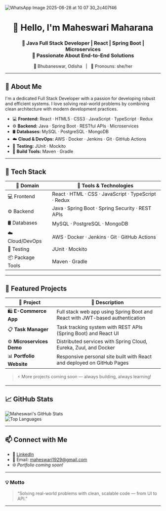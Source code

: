 ![WhatsApp Image 2025-06-28 at 10 07 30_2c407f46](https://github.com/user-attachments/assets/dd6d1402-631f-4898-ac5e-6f7420492963)


<p align="center">
  <h1 align="center">👋 Hello, I'm <strong>Maheswari Maharana</strong></h1>
  <h3 align="center">
    🚀 Java Full Stack Developer | React | Spring Boot | Microservices <br/>
    🎯 Passionate About End-to-End Solutions
  </h3>
</p>

<p align="center">
  📍 Bhubaneswar, Odisha &nbsp; | &nbsp; 💬 Pronouns: she/her
</p>

---

## 🧠 About Me

I'm a dedicated Full Stack Developer with a passion for developing robust and efficient systems. I love solving real-world problems by combining clean architecture with modern development practices.

- 💻 **Frontend:** React · HTML5 · CSS3 · JavaScript · TypeScript · Redux  
- ⚙️ **Backend:** Java · Spring Boot · RESTful APIs · Microservices  
- 🛢️ **Databases:** MySQL · PostgreSQL · MongoDB  
- ☁️ **Cloud & DevOps:** AWS · Docker · Jenkins · Git · GitHub Actions  
- 🧪 **Testing:** JUnit · Mockito  
- 🧰 **Build Tools:** Maven · Gradle  

---

## 🧰 Tech Stack

| 🌟 Domain         | 🔧 Tools & Technologies                                           |
|-------------------|------------------------------------------------------------------|
| 💻 Frontend        | React · HTML · CSS · JavaScript · TypeScript · Redux            |
| ⚙️ Backend         | Java · Spring Boot · Spring Security · REST APIs                |
| 🛢️ Databases       | MySQL · PostgreSQL · MongoDB                                     |
| ☁️ Cloud/DevOps    | AWS · Docker · Jenkins · Git · GitHub Actions                    |
| 🧪 Testing         | JUnit · Mockito                                                  |
| 📦 Package Tools   | Maven · Gradle                                                   |

---

## 🚀 Featured Projects

| 📂 Project                   | 📝 Description                                                                 |
|-----------------------------|------------------------------------------------------------------------------|
| 🛍️ **E-Commerce App**       | Full stack web app using Spring Boot and React with JWT-based authentication |
| 📋 **Task Manager**         | Task tracking system with REST APIs (Spring Boot) and React UI               |
| ⚙️ **Microservices Demo**   | Distributed services with Spring Cloud, Eureka, Zuul, and Docker             |
| 📊 **Portfolio Website**    | Responsive personal site built with React and deployed on GitHub Pages       |

> ⚡ More projects coming soon — always building, always learning!

---

## 📈 GitHub Stats

![Maheswari's GitHub Stats](https://github-readme-stats.vercel.app/api?username=maheswari1929&show_icons=true&theme=radical&hide_border=true)  
![Top Languages](https://github-readme-stats.vercel.app/api/top-langs/?username=maheswari1929&layout=compact&theme=radical&hide_border=true)

---

## 📫 Connect with Me

- 💼 [LinkedIn](https://linkedin.com/in/maheswari-am)
- 📧 Email: maheswari1929@gmail.com  
- 🌐 *Portfolio coming soon!*

---

### 💡 Motto

> “Solving real-world problems with clean, scalable code — from UI to API.”

---

